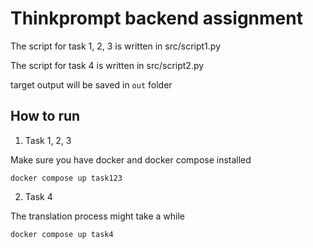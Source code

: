 # Thinkprompt backend assignment

The script for task 1, 2, 3 is written in src/script1.py

The script for task 4 is written in src/script2.py

target output will be saved in `out` folder

## How to run

1. Task 1, 2, 3

Make sure you have docker and docker compose installed

```
docker compose up task123
```

2. Task 4

The translation process might take a while
```
docker compose up task4
```

